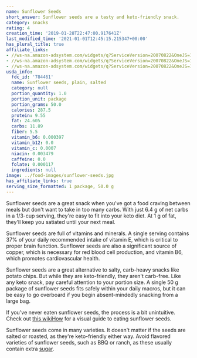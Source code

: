 ```yaml
---
name: Sunflower Seeds
short_answer: Sunflower seeds are a tasty and keto-friendly snack.
category: snacks
rating: 4
creation_time: '2019-01-28T22:47:00.917641Z'
last_modified_time: '2021-01-01T12:45:15.215347+00:00'
has_plural_title: true
affiliate_links:
- //ws-na.amazon-adsystem.com/widgets/q?ServiceVersion=20070822&OneJS=1&Operation=GetAdHtml&MarketPlace=US&source=ss&ref=as_ss_li_til&ad_type=product_link&tracking_id=isitketo-20&language=en_US&marketplace=amazon&region=US&placement=B00AUJ0I26&asins=B00AUJ0I26&linkId=da5a0831d8f75e0bc6902cfd901505f7&show_border=true&link_opens_in_new_window=true
- //ws-na.amazon-adsystem.com/widgets/q?ServiceVersion=20070822&OneJS=1&Operation=GetAdHtml&MarketPlace=US&source=ss&ref=as_ss_li_til&ad_type=product_link&tracking_id=isitketo-20&language=en_US&marketplace=amazon&region=US&placement=B00SRMA4U4&asins=B00SRMA4U4&linkId=488ce16e0b1edd928ff8bf85610184b3&show_border=true&link_opens_in_new_window=true
- //ws-na.amazon-adsystem.com/widgets/q?ServiceVersion=20070822&OneJS=1&Operation=GetAdHtml&MarketPlace=US&source=ss&ref=as_ss_li_til&ad_type=product_link&tracking_id=isitketo-20&language=en_US&marketplace=amazon&region=US&placement=B07DQ8286W&asins=B07DQ8286W&linkId=1d9c1bb0423e940db036e412b2b816b6&show_border=true&link_opens_in_new_window=true
usda_info:
  fdc_id: '784461'
  name: Sunflower seeds, plain, salted
  category: null
  portion_quantity: 1.0
  portion_unit: package
  portion_grams: 50.0
  calories: 287.5
  protein: 9.55
  fat: 24.605
  carbs: 11.89
  fiber: 5.5
  vitamin_b6: 0.000397
  vitamin_b12: 0.0
  vitamin_c: 0.0007
  niacin: 0.003479
  caffeine: 0.0
  folate: 0.000117
  ingredients: null
image: ../food-images/sunflower-seeds.jpg
has_affiliate_links: true
serving_size_formatted: 1 package, 50.0 g
---
```


Sunflower seeds are a great snack when you've got a food craving between meals but don't want to take in too many carbs. With just 6.4 g of net carbs in a 1/3-cup serving, they're easy to fit into your keto diet. At 1 g of fat, they'll keep you satiated until your next meal.

Sunflower seeds are full of vitamins and minerals. A single serving contains 37% of your daily recommended intake of vitamin E, which is critical to proper brain function. Sunflower seeds are also a significant source of copper, which is necessary for red blood cell production, and vitamin B6, which promotes cardiovascular health.

Sunflower seeds are a great alternative to salty, carb-heavy snacks like potato chips. But while they are keto-friendly, they aren't carb-free. Like any keto snack, pay careful attention to your portion size. A single 50 g package of sunflower seeds fits safely within your daily macros, but it can be easy to go overboard if you begin absent-mindedly snacking from a large bag.

If you've never eaten sunflower seeds, the process is a bit unintuitive. Check out [this wikiHow](https://wikihow.com/Eat-Sunflower-Seeds) for a visual guide to eating sunflower seeds.

Sunflower seeds come in many varieties. It doesn't matter if the seeds are salted or roasted, as they're keto-friendly either way. Avoid flavored varieties of sunflower seeds, such as BBQ or ranch, as these usually contain extra [sugar](/sugar).

